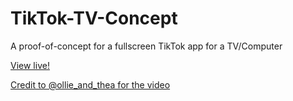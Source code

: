 # TikTok-TV-Concept
A proof-of-concept for a fullscreen TikTok app for a TV/Computer

[View live!](https://romejanic.github.io/TikTok-TV-Concept/)

[Credit to @ollie_and_thea for the video](https://www.tiktok.com/@ollie_and_thea/video/6781789785175444741)